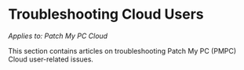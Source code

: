# Troubleshooting Cloud Users

_Applies to: Patch My PC Cloud_

This section contains articles on troubleshooting Patch My PC (PMPC) Cloud user-related issues.